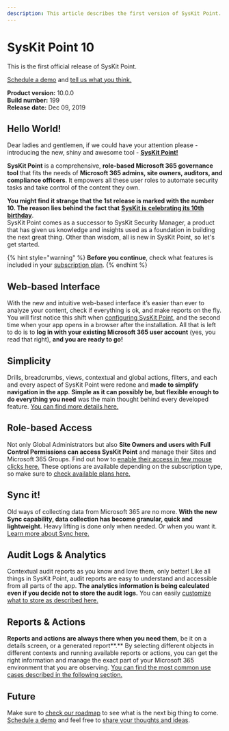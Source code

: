 ```yaml
---
description: This article describes the first version of SysKit Point.
---
```


# SysKit Point 10

This is the first official release of SysKit Point.

[Schedule a demo](https://www.syskit.com/products/point/request-a-demo/) and [tell us what you think.](https://www.syskit.com/company/contact-us/)

**Product version:** 10.0.0  
**Build number:** 199  
**Release date:** Dec 09, 2019

## Hello World!

Dear ladies and gentlemen, if we could have your attention please - introducing the new, shiny and awesome tool - [**SysKit Point!**](https://www.syskit.com/products/point/)

**SysKit Point** is a comprehensive, **role-based Microsoft 365 governance tool** that fits the needs of **Microsoft 365 admins, site owners, auditors, and compliance officers**. It empowers all these user roles to automate security tasks and take control of the content they own.​

**You might find it strange that the 1st release is marked with the number 10. The reason lies behind the fact that** [**SysKit is celebrating its 10th birthday**](https://syskit.com/blog/syskit-celebrates-10-years/).  
SysKit Point comes as a successor to SysKit Security Manager, a product that has given us knowledge and insights used as a foundation in building the next great thing. Other than wisdom, all is new in SysKit Point, so let's get started.

{% hint style="warning" %}
**Before you continue**, check what features is included in your [subscription plan](https://www.syskit.com/products/point/pricing/).
{% endhint %}

## Web-based Interface

With the new and intuitive web-based interface it’s easier than ever to analyze your content, check if everything is ok, and make reports on the fly. You will first notice this shift when [configuring SysKit Point](../installation/deploy-syskit-point-to-cloud/install-syskit-point-on-azure-vm.md#configure-syskit-point), and the second time when your app opens in a browser after the installation. All that is left to do is to **log in with your existing Microsoft 365 user account** \(yes, you read that right\), **and you are ready to go!**

## Simplicity

Drills, breadcrumbs, views, contextual and global actions, filters, and each and every aspect of SysKit Point were redone and **made to simplify navigation in the app**. **Simple as it can possibly be, but flexible enough to do everything you need** was the main thought behind every developed feature. [You can find more details here.](../get-to-know-syskit-point/navigate-through-syskit-point.md)

## Role-based Access

Not only Global Administrators but also **Site Owners and users with Full Control Permissions can access SysKit Point** and manage their Sites and Microsoft 365 Groups. Find out how to [enable their access in few mouse clicks here.](../configuration/enable-role-based-access.md) These options are available depending on the subscription type, so make sure to [check available plans here.](https://syskit.com/products/point/pricing/)

## Sync it!

Old ways of collecting data from Microsoft 365 are no more. **With the new Sync capability, data collection has become granular, quick and lightweight.** Heavy lifting is done only when needed. Or when you want it. [Learn more about Sync here.](../get-to-know-syskit-point/collect-office-365-data.md)

## Audit Logs & Analytics

Contextual audit reports as you know and love them, only better! Like all things in SysKit Point, audit reports are easy to understand and accessible from all parts of the app. **The analytics information is being calculated even if you decide not to store the audit logs.** You can easily [customize what to store as described here.](../configuration/customize-audit-logs-collection.md)

## Reports & Actions

**Reports and actions are always there when you need them**, be it on a details screen, or a generated report**.** By selecting different objects in different contexts and running available reports or actions, you can get the right information and manage the exact part of your Microsoft 365 environment that you are observing. [You can find the most common use cases described in the following section.](../get-to-know-syskit-point/)

## Future

Make sure to [check our roadmap](https://feedback.syskit.com/?project=POINT) to see what is the next big thing to come. [Schedule a demo](https://www.syskit.com/products/point/request-a-demo/) and feel free to [share your thoughts and ideas](https://feedback.syskit.com/ideas/new).

